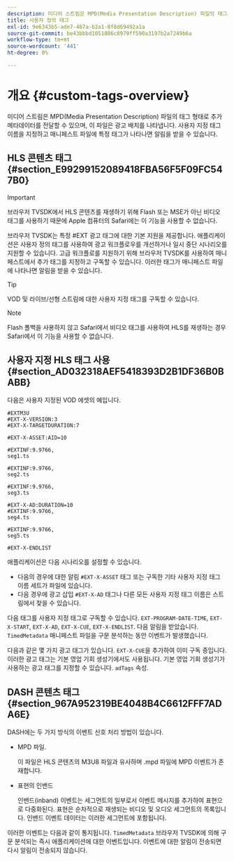 ```yaml
---
description: 미디어 스트림은 MPD(Media Presentation Description) 파일의 태그 형태로 추가 메타데이터를 전달할 수 있으며, 이 파일은 광고 배치를 나타냅니다. 사용자 지정 태그 이름을 지정하고 매니페스트 파일에 특정 태그가 나타나면 알림을 받을 수 있습니다.
title: 사용자 정의 태그
exl-id: 9e6343b5-ade7-467a-b2a1-8f8d69492a1a
source-git-commit: be43bbbd1051886c8979ff590a3197b2a7249b6a
workflow-type: tm+mt
source-wordcount: '441'
ht-degree: 0%

---
```


# 개요 {#custom-tags-overview}

미디어 스트림은 MPD(Media Presentation Description) 파일의 태그 형태로 추가 메타데이터를 전달할 수 있으며, 이 파일은 광고 배치를 나타냅니다. 사용자 지정 태그 이름을 지정하고 매니페스트 파일에 특정 태그가 나타나면 알림을 받을 수 있습니다.

## HLS 콘텐츠 태그 {#section_E99299152089418FBA56F5F09FC547B0}

>[!IMPORTANT]
>
>브라우저 TVSDK에서 HLS 콘텐츠를 재생하기 위해 Flash 또는 MSE가 아닌 비디오 태그를 사용하기 때문에 Apple 컴퓨터의 Safari에는 이 기능을 사용할 수 없습니다.

브라우저 TVSDK는 특정 #EXT 광고 태그에 대한 기본 지원을 제공합니다. 애플리케이션은 사용자 정의 태그를 사용하여 광고 워크플로우를 개선하거나 일시 중단 시나리오를 지원할 수 있습니다. 고급 워크플로를 지원하기 위해 브라우저 TVSDK를 사용하여 매니페스트에서 추가 태그를 지정하고 구독할 수 있습니다. 이러한 태그가 매니페스트 파일에 나타나면 알림을 받을 수 있습니다.

>[!TIP]
>
>VOD 및 라이브/선형 스트림에 대한 사용자 지정 태그를 구독할 수 있습니다.

>[!NOTE]
>
>Flash 폴백을 사용하지 않고 Safari에서 비디오 태그를 사용하여 HLS를 재생하는 경우 Safari에서 이 기능을 사용할 수 없습니다.

## 사용자 지정 HLS 태그 사용 {#section_AD032318AEF5418393D2B1DF36B0BABB}

다음은 사용자 지정된 VOD 에셋의 예입니다.

```
#EXTM3U
#EXT-X-VERSION:3
#EXT-X-TARGETDURATION:7
 
#EXT-X-ASSET:AID=10
 
#EXTINF:9.9766,
seg1.ts
 
#EXTINF:9.9766,
seg2.ts
 
#EXTINF:9.9766,
seg3.ts
 
#EXT-X-AD:DURATION=10
#EXTINF:9.9766,
seg4.ts
 
#EXTINF:9.9766,
seg5.ts
 
#EXT-X-ENDLIST
```

애플리케이션은 다음 시나리오를 설정할 수 있습니다.

* 다음의 경우에 대한 알림 `#EXT-X-ASSET` 태그 또는 구독한 기타 사용자 지정 태그 이름 세트가 파일에 있습니다.
* 다음 경우에 광고 삽입 `#EXT-X-AD` 태그나 다른 모든 사용자 지정 태그 이름은 스트림에서 찾을 수 있습니다.

다음 태그를 사용자 지정 태그로 구독할 수 있습니다. `EXT-PROGRAM-DATE-TIME`, `EXT-X-START`, `EXT-X-AD`, `EXT-X-CUE`, `EXT-X-ENDLIST`. 다음 알림을 받았습니다. `TimedMetadata` 매니페스트 파일을 구문 분석하는 동안 이벤트가 발생했습니다.

다음과 같은 몇 가지 광고 태그가 있습니다. `EXT-X-CUE`을 추가하여 이미 구독 중입니다. 이러한 광고 태그는 기본 영업 기회 생성기에서도 사용됩니다. 기본 영업 기회 생성기가 사용하는 광고 태그를 지정할 수 있습니다. `adTags` 속성.

## DASH 콘텐츠 태그 {#section_967A952319BE4048B4C6612FFF7ADA6E}

DASH에는 두 가지 방식의 이벤트 신호 처리 방법이 있습니다.

* MPD 파일.

   이 파일은 HLS 콘텐츠의 M3U8 파일과 유사하며 .mpd 파일에 MPD 이벤트가 존재합니다.
* 표현의 인밴드

   인밴드(inband) 이벤트는 세그먼트의 일부로서 이벤트 메시지를 추가하여 표현으로 다중화된다. 표현은 순차적으로 재생되는 비디오 및 오디오 세그먼트의 목록입니다. 인밴드 이벤트 데이터는 이러한 세그먼트에 포함됩니다.

이러한 이벤트는 다음과 같이 통지됩니다. `TimedMetadata` 브라우저 TVSDK에 의해 구문 분석되는 즉시 애플리케이션에 대한 이벤트입니다. 이벤트에 대한 알림이 전송되면 다시 알림이 전송되지 않습니다.
